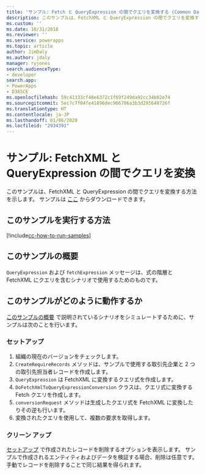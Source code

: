 ```yaml
---
title: 'サンプル: Fetch と QueryExpression の間でクエリを変換する (Common Data Service) | Microsoft Docs'
description: このサンプルは、FetchXML と QueryExpression の間でクエリを変換する方法を示します
ms.custom: ''
ms.date: 10/31/2018
ms.reviewer: ''
ms.service: powerapps
ms.topic: article
author: JimDaly
ms.author: jdaly
manager: ryjones
search.audienceType:
- developer
search.app:
- PowerApps
- D365CE
ms.openlocfilehash: 59c41333cf48e6372c1f69f249da92cc34b02e74
ms.sourcegitcommit: 5ec7c7f04fe41896dec966706a3b3d295648726f
ms.translationtype: HT
ms.contentlocale: ja-JP
ms.lasthandoff: 01/06/2020
ms.locfileid: "2934391"
---
```

# <a name="sample-convert-queries-between-fetchxml-and-queryexpression"></a>サンプル: FetchXML と QueryExpression の間でクエリを変換

このサンプルは、FetchXML と QueryExpression の間でクエリを変換する方法を示します。 サンプルは [ここ](https://github.com/Microsoft/PowerApps-Samples/tree/master/cds/orgsvc/C%23/Convertqueriesfetchqueryexpressions) からダウンロードできます。

## <a name="how-to-run-this-sample"></a>このサンプルを実行する方法

[!include[cc-how-to-run-samples](../../includes/cc-how-to-run-samples.md)]

## <a name="what-this-sample-does"></a>このサンプルの概要

`QueryExpression` および `fetchExpression` メッセージは、式の階層と FetchXML にクエリを含むシナリオで使用するためのものです。

## <a name="how-this-sample-works"></a>このサンプルがどのように動作するか

[このサンプルの概要](#what-this-sample-does) で説明されているシナリオをシミュレートするために、サンプルは次のことを行います。

### <a name="setup"></a>セットアップ

1. 組織の現在のバージョンをチェックします。 
1. `CreateRequireRecords` メソッドは、サンプルで使用する取引先企業と 2 つの取引先担当者レコードを作成します。
1. `QueryExpression` は FetchXML に変換するクエリ式を作成します。
1. `DoFetchXmlToQueryExpressionConversion` クラスは、クエリ式に変換する Fetch クエリを作成します。
1. `conversionRequest` メソッドは生成したクエリ式を FetchXML に変換したりその逆も行います。
1. 変換されたクエリを使用して、複数の要求を取得します。 

### <a name="clean-up"></a>クリーン アップ

[セットアップ](#setup) で作成されたレコードを削除するオプションを表示します。 サンプルで作成されるエンティティおよびデータを検証する場合、削除は任意です。 手動でレコードを削除することで同じ結果を得られます。
